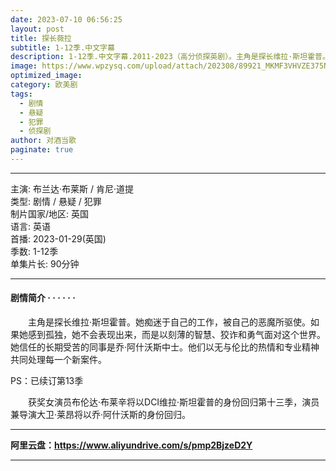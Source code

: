 ```yaml
---
date: 2023-07-10 06:56:25
layout: post
title: 探长薇拉
subtitle: 1-12季.中文字幕
description: 1-12季.中文字幕.2011-2023（高分侦探英剧）。主角是探长维拉·斯坦霍普。她痴迷于自己的工作，被自己的恶魔所驱使...
image: https://www.wpzysq.com/upload/attach/202308/89921_MKMF3VHVZE375NP._webp
optimized_image: 
category: 欧美剧
tags:
  - 剧情
  - 悬疑
  - 犯罪
  - 侦探剧
author: 对酒当歌
paginate: true
---
```


---

主演: 布兰达·布莱斯 / 肯尼·道提  
类型: 剧情 / 悬疑 / 犯罪  
制片国家/地区: 英国  
语言: 英语  
首播: 2023-01-29(英国)  
季数: 1-12季  
单集片长: 90分钟  

---

#### 剧情简介 · · · · · ·

　　主角是探长维拉·斯坦霍普。她痴迷于自己的工作，被自己的恶魔所驱使。如果她感到孤独，她不会表现出来，而是以刻薄的智慧、狡诈和勇气面对这个世界。她信任的长期受苦的同事是乔·阿什沃斯中士。他们以无与伦比的热情和专业精神共同处理每一个新案件。

PS：已续订第13季

　　获奖女演员布伦达·布莱辛将以DCI维拉·斯坦霍普的身份回归第十三季，演员兼导演大卫·莱昂将以乔·阿什沃斯的身份回归。

---

**阿里云盘：<https://www.aliyundrive.com/s/pmp2BjzeD2Y>**

---
